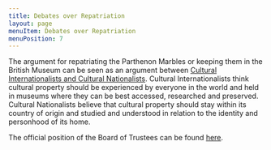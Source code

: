 ```yaml
---
title: Debates over Repatriation
layout: page
menuItem: Debates over Repatriation
menuPosition: 7
---
```


The argument for repatriating the Parthenon Marbles or keeping them in the British Museum can be seen as an argument between [Cultural Internationalists and Cultural Nationalists](https://www.standrewslawreview.com/post/the-british-museum-and-the-elgin-marbles-the-repatriation-debate). Cultural Internationalists think cultural property should be experienced by everyone in the world and held in museums where they can be best accessed, researched and preserved. Cultural Nationalists believe that cultural property should stay within its country of origin and studied and understood in relation to the identity and personhood of its home.

The official position of the Board of Trustees can be found [here](https://www.britishmuseum.org/about-us/british-museum-story/contested-objects-collection/parthenon-sculptures/parthenon).

